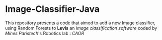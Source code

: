 # Image-Classifier-Java

This repository presents a code that aimed to add a new Image classifier, using Random Forests to **Levis** an *Image classification software* coded by *Mines Paristech*'s Robotics lab : *CAOR*
